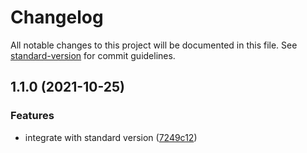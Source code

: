 # Changelog

All notable changes to this project will be documented in this file. See [standard-version](https://github.com/conventional-changelog/standard-version) for commit guidelines.

## 1.1.0 (2021-10-25)


### Features

* integrate with standard version ([7249c12](https://github.com/JonDotsoy/react-dynamic-hook/commit/7249c12e4388d758af7414771a8ea3c0b7626cc8))
